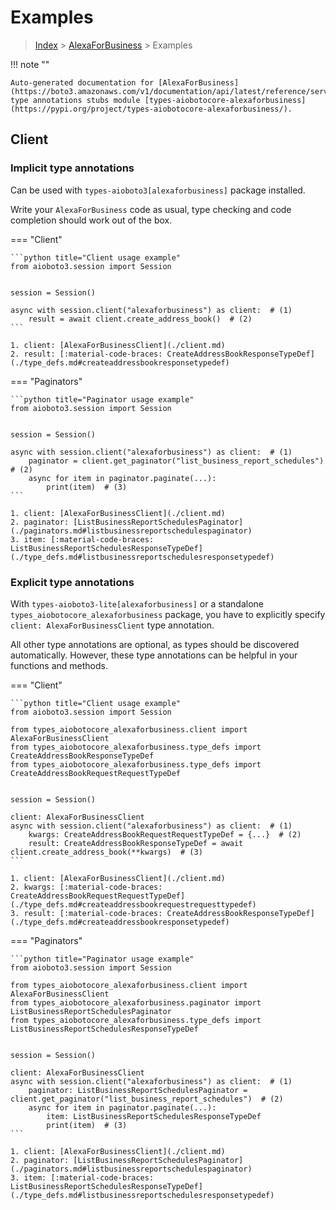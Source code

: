 # Examples

> [Index](../README.md) > [AlexaForBusiness](./README.md) > Examples

!!! note ""

    Auto-generated documentation for [AlexaForBusiness](https://boto3.amazonaws.com/v1/documentation/api/latest/reference/services/alexaforbusiness.html#AlexaForBusiness)
    type annotations stubs module [types-aiobotocore-alexaforbusiness](https://pypi.org/project/types-aiobotocore-alexaforbusiness/).

## Client

### Implicit type annotations

Can be used with `types-aioboto3[alexaforbusiness]` package installed.

Write your `AlexaForBusiness` code as usual,
type checking and code completion should work out of the box.



=== "Client"

    ```python title="Client usage example"
    from aioboto3.session import Session


    session = Session()

    async with session.client("alexaforbusiness") as client:  # (1)
        result = await client.create_address_book()  # (2)
    ```

    1. client: [AlexaForBusinessClient](./client.md)
    2. result: [:material-code-braces: CreateAddressBookResponseTypeDef](./type_defs.md#createaddressbookresponsetypedef) 



=== "Paginators"

    ```python title="Paginator usage example"
    from aioboto3.session import Session


    session = Session()

    async with session.client("alexaforbusiness") as client:  # (1)
        paginator = client.get_paginator("list_business_report_schedules")  # (2)
        async for item in paginator.paginate(...):
            print(item)  # (3)
    ```

    1. client: [AlexaForBusinessClient](./client.md)
    2. paginator: [ListBusinessReportSchedulesPaginator](./paginators.md#listbusinessreportschedulespaginator)
    3. item: [:material-code-braces: ListBusinessReportSchedulesResponseTypeDef](./type_defs.md#listbusinessreportschedulesresponsetypedef) 




### Explicit type annotations

With `types-aioboto3-lite[alexaforbusiness]`
or a standalone `types_aiobotocore_alexaforbusiness` package, you have to explicitly specify
`client: AlexaForBusinessClient` type annotation.

All other type annotations are optional, as types should be discovered automatically.
However, these type annotations can be helpful in your functions and methods.


=== "Client"

    ```python title="Client usage example"
    from aioboto3.session import Session

    from types_aiobotocore_alexaforbusiness.client import AlexaForBusinessClient
    from types_aiobotocore_alexaforbusiness.type_defs import CreateAddressBookResponseTypeDef
    from types_aiobotocore_alexaforbusiness.type_defs import CreateAddressBookRequestRequestTypeDef


    session = Session()

    client: AlexaForBusinessClient
    async with session.client("alexaforbusiness") as client:  # (1)
        kwargs: CreateAddressBookRequestRequestTypeDef = {...}  # (2)
        result: CreateAddressBookResponseTypeDef = await client.create_address_book(**kwargs)  # (3)
    ```

    1. client: [AlexaForBusinessClient](./client.md)
    2. kwargs: [:material-code-braces: CreateAddressBookRequestRequestTypeDef](./type_defs.md#createaddressbookrequestrequesttypedef) 
    3. result: [:material-code-braces: CreateAddressBookResponseTypeDef](./type_defs.md#createaddressbookresponsetypedef) 



=== "Paginators"

    ```python title="Paginator usage example"
    from aioboto3.session import Session

    from types_aiobotocore_alexaforbusiness.client import AlexaForBusinessClient
    from types_aiobotocore_alexaforbusiness.paginator import ListBusinessReportSchedulesPaginator
    from types_aiobotocore_alexaforbusiness.type_defs import ListBusinessReportSchedulesResponseTypeDef


    session = Session()

    client: AlexaForBusinessClient
    async with session.client("alexaforbusiness") as client:  # (1)
        paginator: ListBusinessReportSchedulesPaginator = client.get_paginator("list_business_report_schedules")  # (2)
        async for item in paginator.paginate(...):
            item: ListBusinessReportSchedulesResponseTypeDef
            print(item)  # (3)
    ```

    1. client: [AlexaForBusinessClient](./client.md)
    2. paginator: [ListBusinessReportSchedulesPaginator](./paginators.md#listbusinessreportschedulespaginator)
    3. item: [:material-code-braces: ListBusinessReportSchedulesResponseTypeDef](./type_defs.md#listbusinessreportschedulesresponsetypedef) 





